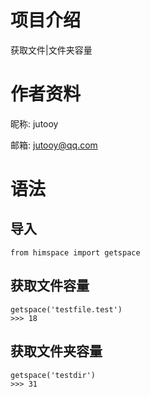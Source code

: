 # 项目介绍

获取文件|文件夹容量

# 作者资料

昵称: jutooy

邮箱: jutooy@qq.com

# 语法

## 导入

    from himspace import getspace

## 获取文件容量

    getspace('testfile.test')
    >>> 18

## 获取文件夹容量

    getspace('testdir')
    >>> 31